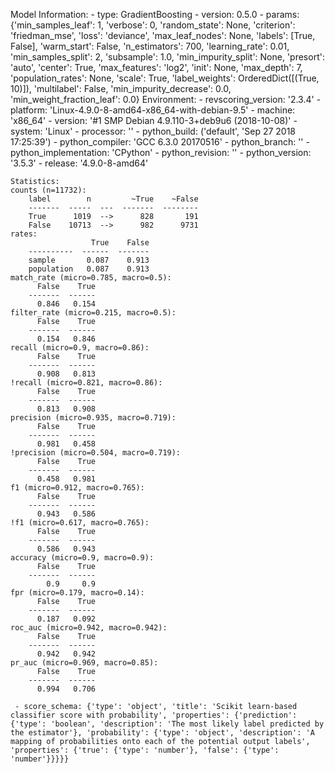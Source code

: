 Model Information:
	 - type: GradientBoosting
	 - version: 0.5.0
	 - params: {'min_samples_leaf': 1, 'verbose': 0, 'random_state': None, 'criterion': 'friedman_mse', 'loss': 'deviance', 'max_leaf_nodes': None, 'labels': [True, False], 'warm_start': False, 'n_estimators': 700, 'learning_rate': 0.01, 'min_samples_split': 2, 'subsample': 1.0, 'min_impurity_split': None, 'presort': 'auto', 'center': True, 'max_features': 'log2', 'init': None, 'max_depth': 7, 'population_rates': None, 'scale': True, 'label_weights': OrderedDict([(True, 10)]), 'multilabel': False, 'min_impurity_decrease': 0.0, 'min_weight_fraction_leaf': 0.0}
	Environment:
	 - revscoring_version: '2.3.4'
	 - platform: 'Linux-4.9.0-8-amd64-x86_64-with-debian-9.5'
	 - machine: 'x86_64'
	 - version: '#1 SMP Debian 4.9.110-3+deb9u6 (2018-10-08)'
	 - system: 'Linux'
	 - processor: ''
	 - python_build: ('default', 'Sep 27 2018 17:25:39')
	 - python_compiler: 'GCC 6.3.0 20170516'
	 - python_branch: ''
	 - python_implementation: 'CPython'
	 - python_revision: ''
	 - python_version: '3.5.3'
	 - release: '4.9.0-8-amd64'
	
	Statistics:
	counts (n=11732):
		label        n         ~True    ~False
		-------  -----  ---  -------  --------
		True      1019  -->      828       191
		False    10713  -->      982      9731
	rates:
		              True    False
		----------  ------  -------
		sample       0.087    0.913
		population   0.087    0.913
	match_rate (micro=0.785, macro=0.5):
		  False    True
		-------  ------
		  0.846   0.154
	filter_rate (micro=0.215, macro=0.5):
		  False    True
		-------  ------
		  0.154   0.846
	recall (micro=0.9, macro=0.86):
		  False    True
		-------  ------
		  0.908   0.813
	!recall (micro=0.821, macro=0.86):
		  False    True
		-------  ------
		  0.813   0.908
	precision (micro=0.935, macro=0.719):
		  False    True
		-------  ------
		  0.981   0.458
	!precision (micro=0.504, macro=0.719):
		  False    True
		-------  ------
		  0.458   0.981
	f1 (micro=0.912, macro=0.765):
		  False    True
		-------  ------
		  0.943   0.586
	!f1 (micro=0.617, macro=0.765):
		  False    True
		-------  ------
		  0.586   0.943
	accuracy (micro=0.9, macro=0.9):
		  False    True
		-------  ------
		    0.9     0.9
	fpr (micro=0.179, macro=0.14):
		  False    True
		-------  ------
		  0.187   0.092
	roc_auc (micro=0.942, macro=0.942):
		  False    True
		-------  ------
		  0.942   0.942
	pr_auc (micro=0.969, macro=0.85):
		  False    True
		-------  ------
		  0.994   0.706
	
	 - score_schema: {'type': 'object', 'title': 'Scikit learn-based classifier score with probability', 'properties': {'prediction': {'type': 'boolean', 'description': 'The most likely label predicted by the estimator'}, 'probability': {'type': 'object', 'description': 'A mapping of probabilities onto each of the potential output labels', 'properties': {'true': {'type': 'number'}, 'false': {'type': 'number'}}}}}

